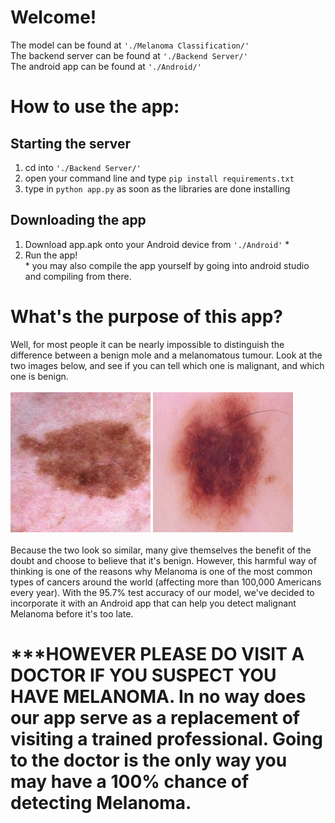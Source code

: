 # Welcome! 

The model can be found at `'./Melanoma Classification/'` <br>
The backend server can be found at `'./Backend Server/'` <br>
The android app can be found at `'./Android/'` <br>

# How to use the app:
## Starting the server 
1. cd into `'./Backend Server/'`
2. open your command line and type `pip install requirements.txt`
3. type in `python app.py` as soon as the libraries are done installing
## Downloading the app
1. Download app.apk onto your Android device from `'./Android'` *
2. Run the app! <br>
\* you may also compile the app yourself by going into android studio and compiling from there.
# What's the purpose of this app?
Well, for most people it can be nearly impossible to distinguish the difference between a benign mole and a melanomatous tumour. Look at the two images below, and see if you can tell which one is malignant, and which one is benign. <br><br>
<img src="resources/Melanoma.jpeg" width=224 height=224>
<img src="resources/NotMelanoma.jpg" width=224 height=224>
<br><br>
Because the two look so similar, many give themselves the benefit of the doubt and choose to believe that it's benign. However, this harmful way of thinking is one of the reasons why Melanoma is one of the most common types of cancers around the world (affecting more than 100,000 Americans every year). With the 95.7% test accuracy of our model, we've decided to incorporate it with an Android app that can help you detect malignant Melanoma before it's too late.
# ***HOWEVER PLEASE DO VISIT A DOCTOR IF YOU SUSPECT YOU HAVE MELANOMA. In no way does our app serve as a replacement of visiting a trained professional. Going to the doctor is the only way you may have a 100% chance of detecting Melanoma.